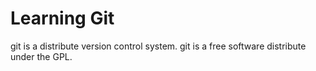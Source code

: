 # Learning Git
git is a distribute version control system.
git is a free software distribute under the GPL.

